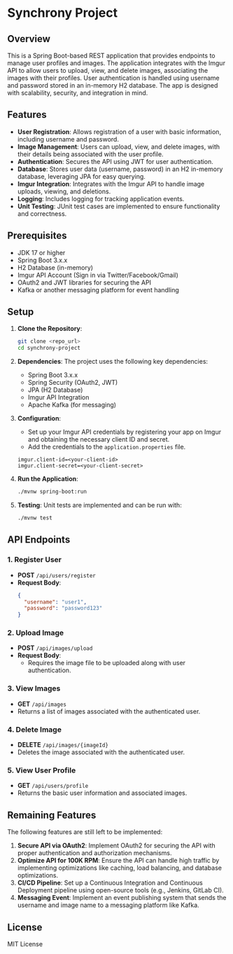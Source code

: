 # Synchrony Project

## Overview

This is a Spring Boot-based REST application that provides endpoints to manage user profiles and images. The application integrates with the Imgur API to allow users to upload, view, and delete images, associating the images with their profiles. User authentication is handled using username and password stored in an in-memory H2 database. The app is designed with scalability, security, and integration in mind.

## Features

- **User Registration**: Allows registration of a user with basic information, including username and password.
- **Image Management**: Users can upload, view, and delete images, with their details being associated with the user profile.
- **Authentication**: Secures the API using JWT for user authentication.
- **Database**: Stores user data (username, password) in an H2 in-memory database, leveraging JPA for easy querying.
- **Imgur Integration**: Integrates with the Imgur API to handle image uploads, viewing, and deletions.  
- **Logging**: Includes logging for tracking application events.
- **Unit Testing**: JUnit test cases are implemented to ensure functionality and correctness.

## Prerequisites

- JDK 17 or higher
- Spring Boot 3.x.x
- H2 Database (in-memory)
- Imgur API Account (Sign in via Twitter/Facebook/Gmail)
- OAuth2 and JWT libraries for securing the API
- Kafka or another messaging platform for event handling

## Setup

1. **Clone the Repository**:
   ```bash
   git clone <repo_url>
   cd synchrony-project
   ```

2. **Dependencies**: The project uses the following key dependencies:
   - Spring Boot 3.x.x
   - Spring Security (OAuth2, JWT)
   - JPA (H2 Database)
   - Imgur API Integration
   - Apache Kafka (for messaging)

3. **Configuration**:
   - Set up your Imgur API credentials by registering your app on Imgur and obtaining the necessary client ID and secret.
   - Add the credentials to the `application.properties` file.

   ```properties
   imgur.client-id=<your-client-id>
   imgur.client-secret=<your-client-secret>
   ```

4. **Run the Application**:
   ```bash
   ./mvnw spring-boot:run
   ```

5. **Testing**: Unit tests are implemented and can be run with:
   ```bash
   ./mvnw test
   ```

## API Endpoints

### 1. Register User

- **POST** `/api/users/register`
- **Request Body**:
  ```json
  {
    "username": "user1",
    "password": "password123"
  }
  ```

### 2. Upload Image

- **POST** `/api/images/upload`
- **Request Body**: 
  - Requires the image file to be uploaded along with user authentication.
  
### 3. View Images

- **GET** `/api/images`
- Returns a list of images associated with the authenticated user.

### 4. Delete Image

- **DELETE** `/api/images/{imageId}`
- Deletes the image associated with the authenticated user.

### 5. View User Profile

- **GET** `/api/users/profile`
- Returns the basic user information and associated images.

## Remaining Features

The following features are still left to be implemented:

1. **Secure API via OAuth2**: Implement OAuth2 for securing the API with proper authentication and authorization mechanisms.
2. **Optimize API for 100K RPM**: Ensure the API can handle high traffic by implementing optimizations like caching, load balancing, and database optimizations.
3. **CI/CD Pipeline**: Set up a Continuous Integration and Continuous Deployment pipeline using open-source tools (e.g., Jenkins, GitLab CI).
4. **Messaging Event**: Implement an event publishing system that sends the username and image name to a messaging platform like Kafka.

## License

MIT License
